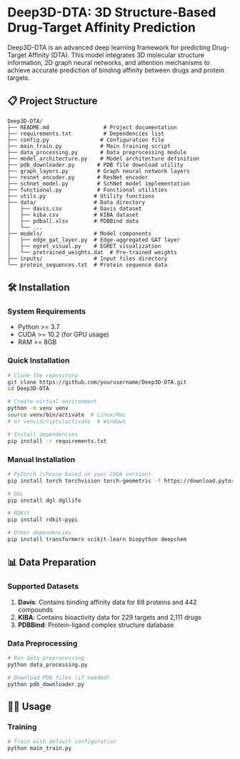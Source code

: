 # Deep3D-DTA: 3D Structure-Based Drug-Target Affinity Prediction

Deep3D-DTA is an advanced deep learning framework for predicting Drug-Target Affinity (DTA). This model integrates 3D molecular structure information, 2D graph neural networks, and attention mechanisms to achieve accurate prediction of binding affinity between drugs and protein targets.


## 📋 Project Structure

```
Deep3D-DTA/
├── README.md                 # Project documentation
├── requirements.txt          # Dependencies list
├── config.py                # Configuration file
├── main_train.py            # Main training script
├── data_processing.py       # Data preprocessing module
├── model_architecture.py    # Model architecture definition
├── pdb_downloader.py       # PDB file download utility
├── graph_layers.py         # Graph neural network layers
├── resnet_encoder.py       # ResNet encoder
├── schnet_model.py         # SchNet model implementation
├── functional.py           # Functional utilities
├── utils.py               # Utility functions
├── data/                  # Data directory
│   ├── davis.csv          # Davis dataset
│   ├── kiba.csv           # KIBA dataset
│   ├── pdball.xlsx        # PDBBind data
│   └── ...
├── models/                # Model components
│   ├── edge_gat_layer.py  # Edge-aggregated GAT layer
│   ├── egret_visual.py    # EGRET visualization
│   └── pretrained_weights.dat  # Pre-trained weights
├── inputs/                # Input files directory
└── protein_sequences.txt  # Protein sequence data
```

## 🛠 Installation

### System Requirements

- Python >= 3.7
- CUDA >= 10.2 (for GPU usage)
- RAM >= 8GB

### Quick Installation

```bash
# Clone the repository
git clone https://github.com/yourusername/Deep3D-DTA.git
cd Deep3D-DTA

# Create virtual environment
python -m venv venv
source venv/bin/activate  # Linux/Mac
# or venv\Scripts\activate  # Windows

# Install dependencies
pip install -r requirements.txt
```

### Manual Installation

```bash
# PyTorch (choose based on your CUDA version)
pip install torch torchvision torch-geometric -f https://download.pytorch.org/whl/torch_stable.html

# DGL
pip install dgl dgllife

# RDKit
pip install rdkit-pypi

# Other dependencies
pip install transformers scikit-learn biopython deepchem
```

## 📊 Data Preparation

### Supported Datasets

1. **Davis**: Contains binding affinity data for 68 proteins and 442 compounds
2. **KIBA**: Contains bioactivity data for 229 targets and 2,111 drugs
3. **PDBBind**: Protein-ligand complex structure database

### Data Preprocessing

```bash
# Run data preprocessing
python data_processing.py

# Download PDB files (if needed)
python pdb_downloader.py
```

## 🏃‍♂️ Usage

### Training

```bash
# Train with default configuration
python main_train.py

```


